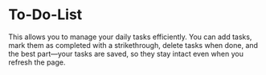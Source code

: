 # To-Do-List
This allows you to manage your daily tasks efficiently. You can add tasks, mark them as completed with a strikethrough, delete tasks when done, and the best part—your tasks are saved, so they stay intact even when you refresh the page.
